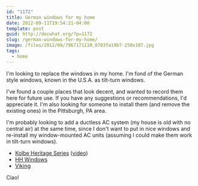 ```yaml
---
id: "1172"
title: German windows for my home
date: 2012-09-11T19:54:21-04:00
template: post
guid: http://docwhat.org/?p=1172
slug: /german-windows-for-my-home/
image: /files/2012/09/7967171110_8703fa19b7-250x187.jpg
tags:
  - home
---
```


I'm looking to replace the windows in my home. I'm fond of the German style
windows, known in the U.S.A. as tilt-turn windows.

I've found a couple places that look decent, and wanted to record them here for
future use. If you have any suggestions or recommendations, I'd appreciate it.
I'm also looking for someone to install them (and remove the existing ones) in
the Pittsburgh, PA area.

I'm probably looking to add a ductless AC system (my house is old with no
central air) at the same time, since I don't want to put in nice windows and
re-install my window-mounted AC units (assuming I could make them work in
tilt-turn windows).

- [Kolbe Heritage Series](http://www.kolbe-kolbe.com/products/index.cfm?pcID=4&pID=51&pCat=7&pSubCat=0&pSeries=2&pl=64#top)
  ([video](http://www.youtube.com/watch?v=46fxYSt47lI))
- [HH Windows](http://hhwindows.com/windows-2/tilt-turn-windows/)
- [Viking](http://www.viking.ee/en/windows/tiltandturnwindows)

Ciao!
